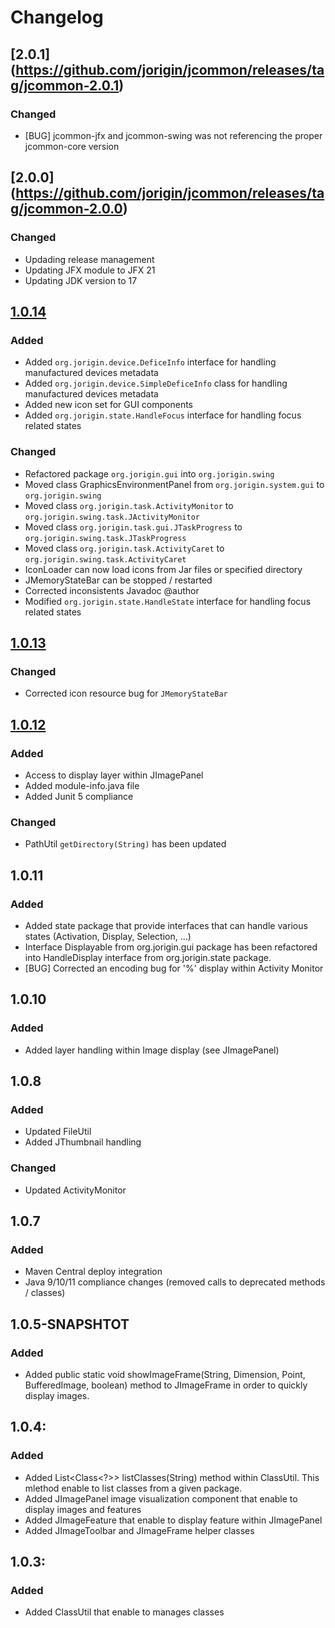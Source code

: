 # Changelog

## [2.0.1] (https://github.com/jorigin/jcommon/releases/tag/jcommon-2.0.1)
### Changed
 - [BUG] jcommon-jfx and jcommon-swing was not referencing the proper jcommon-core version

## [2.0.0] (https://github.com/jorigin/jcommon/releases/tag/jcommon-2.0.0)
### Changed
 - Updading release management
 - Updating JFX module to JFX 21
 - Updating JDK version to 17

## [1.0.14](https://github.com/jorigin/jcommon/releases/tag/release-1.0.14)
### Added
 - Added `org.jorigin.device.DeficeInfo` interface for handling manufactured devices metadata
 - Added `org.jorigin.device.SimpleDeficeInfo` class for handling manufactured devices metadata
 - Added new icon set for GUI components
 - Added `org.jorigin.state.HandleFocus` interface for handling focus related states

### Changed
 - Refactored package `org.jorigin.gui` into `org.jorigin.swing`
 - Moved class GraphicsEnvironmentPanel from `org.jorigin.system.gui` to `org.jorigin.swing`
 - Moved class `org.jorigin.task.ActivityMonitor` to `org.jorigin.swing.task.JActivityMonitor`
 - Moved class `org.jorigin.task.gui.JTaskProgress` to `org.jorigin.swing.task.JTaskProgress`
 - Moved class `org.jorigin.task.ActivityCaret` to `org.jorigin.swing.task.ActivityCaret`
 - IconLoader can now load icons from Jar files or specified directory
 - JMemoryStateBar can be stopped / restarted
 - Corrected inconsistents Javadoc @author
 - Modified `org.jorigin.state.HandleState` interface for handling focus related states

## [1.0.13](https://github.com/jorigin/jcommon/releases/tag/release-1.0.13)
### Changed
 - Corrected icon resource bug for `JMemoryStateBar`

## [1.0.12](https://github.com/jorigin/jcommon/releases/tag/release-1.0.12)
### Added
  + Access to display layer within JImagePanel
  + Added module-info.java file
  + Added Junit 5 compliance
  
### Changed
  + PathUtil `getDirectory(String)` has been updated

## 1.0.11
### Added
  + Added state package that provide interfaces that can handle various states (Activation, Display, Selection, ...)
  + Interface Displayable from org.jorigin.gui package has been refactored into HandleDisplay interface from org.jorigin.state package.
  + [BUG] Corrected an encoding bug for '%' display within Activity Monitor 

## 1.0.10
### Added
  + Added layer handling within Image display (see JImagePanel)

## 1.0.8
### Added
  + Updated FileUtil
  + Added JThumbnail handling

### Changed
  + Updated ActivityMonitor

## 1.0.7
### Added
  + Maven Central deploy integration
  + Java 9/10/11 compliance changes (removed calls to deprecated methods / classes)

## 1.0.5-SNAPSHTOT
### Added
  + Added public static void showImageFrame(String, Dimension, Point, BufferedImage, boolean) method to JImageFrame in order
    to quickly display images.

## 1.0.4:
### Added
  + Added List<Class<?>> listClasses(String) method within ClassUtil.
    This mlethod enable to list classes from a given package.
  + Added JImagePanel image visualization component that enable to display images and features
  + Added JImageFeature that enable to display feature within JImagePanel
  + Added JImageToolbar and JImageFrame helper classes

## 1.0.3:
### Added
  + Added ClassUtil that enable to manages classes